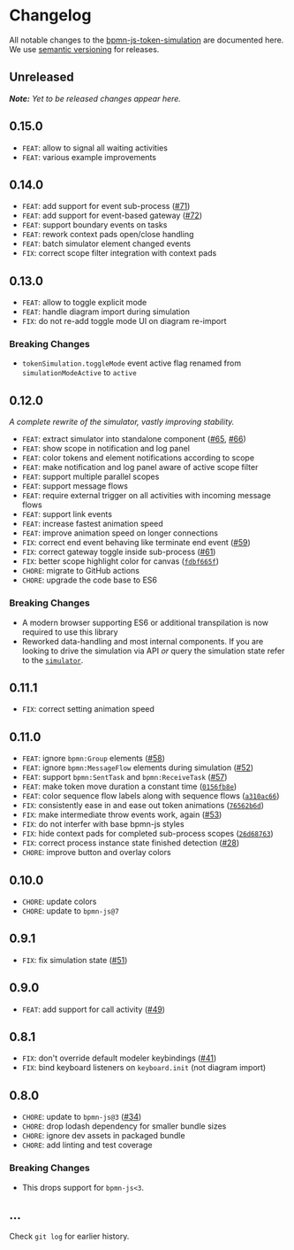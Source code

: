 # Changelog

All notable changes to the [bpmn-js-token-simulation](https://github.com/bpmn-io/bpmn-js-token-simulation) are documented here. We use [semantic versioning](http://semver.org/) for releases.

## Unreleased

___Note:__ Yet to be released changes appear here._

## 0.15.0

* `FEAT`: allow to signal all waiting activities
* `FEAT`: various example improvements

## 0.14.0

* `FEAT`: add support for event sub-process ([#71](https://github.com/bpmn-io/bpmn-js-token-simulation/issues/71))
* `FEAT`: add support for event-based gateway ([#72](https://github.com/bpmn-io/bpmn-js-token-simulation/issues/72))
* `FEAT`: support boundary events on tasks
* `FEAT`: rework context pads open/close handling
* `FEAT`: batch simulator element changed events
* `FIX`: correct scope filter integration with context pads

## 0.13.0

* `FEAT`: allow to toggle explicit mode
* `FEAT`: handle diagram import during simulation
* `FIX`: do not re-add toggle mode UI on diagram re-import

### Breaking Changes

* `tokenSimulation.toggleMode` event active flag renamed from `simulationModeActive` to `active`

## 0.12.0

_A complete rewrite of the simulator, vastly improving stability._

* `FEAT`: extract simulator into standalone component ([#65](https://github.com/bpmn-io/bpmn-js-token-simulation/pull/65), [#66](https://github.com/bpmn-io/bpmn-js-token-simulation/pull/66))
* `FEAT`: show scope in notification and log panel
* `FEAT`: color tokens and element notifications according to scope
* `FEAT`: make notification and log panel aware of active scope filter
* `FEAT`: support multiple parallel scopes
* `FEAT`: support message flows
* `FEAT`: require external trigger on all activities with incoming message flows
* `FEAT`: support link events
* `FEAT`: increase fastest animation speed
* `FEAT`: improve animation speed on longer connections
* `FIX`: correct end event behaving like terminate end event ([#59](https://github.com/bpmn-io/bpmn-js-token-simulation/issues/59))
* `FIX`: correct gateway toggle inside sub-process
([#61](https://github.com/bpmn-io/bpmn-js-token-simulation/issues/61))
* `FIX`: better scope highlight color for canvas ([`fdbf665f`](https://github.com/bpmn-io/bpmn-js-token-simulation/commit/fdbf665f2079486d4f3605a51830190d9766afbf))
* `CHORE`: migrate to GitHub actions
* `CHORE`: upgrade the code base to ES6

### Breaking Changes

* A modern browser supporting ES6 or additional transpilation is now required to use this library
* Reworked data-handling and most internal components. If you are looking to drive the simulation via API _or_ query the simulation state refer to the [`simulator`](lib/simulator/Simulator.js).

## 0.11.1

* `FIX`: correct setting animation speed

## 0.11.0

* `FEAT`: ignore `bpmn:Group` elements ([#58](https://github.com/bpmn-io/bpmn-js-token-simulation/issues/58))
* `FEAT`: ignore `bpmn:MessageFlow` elements during simulation ([#52](https://github.com/bpmn-io/bpmn-js-token-simulation/pull/52))
* `FEAT`: support `bpmn:SentTask` and `bpmn:ReceiveTask` ([#57](https://github.com/bpmn-io/bpmn-js-token-simulation/issues/57))
* `FEAT`: make token move duration a constant time ([`0156fb8e`](https://github.com/bpmn-io/bpmn-js-token-simulation/commit/0156fb8eaa8fe686e75aa744007d61b7b6ed383f))
* `FEAT`: color sequence flow labels along with sequence flows ([`a310ac66`](https://github.com/bpmn-io/bpmn-js-token-simulation/commit/a310ac66eaf8b3a1b841f1a37d4f2c6f70b79834))
* `FIX`: consistently ease in and ease out token animations ([`76562b6d`](https://github.com/bpmn-io/bpmn-js-token-simulation/commit/76562b6dd6f416b163e32bc6c9012fda34994469))
* `FIX`: make intermediate throw events work, again ([#53](https://github.com/bpmn-io/bpmn-js-token-simulation/pull/53))
* `FIX`: do not interfer with base bpmn-js styles
* `FIX`: hide context pads for completed sub-process scopes ([`26d68763`](https://github.com/bpmn-io/bpmn-js-token-simulation/commit/26d68763c9789d2a22334855d916c676c84cd293))
* `FIX`: correct process instance state finished detection ([#28](https://github.com/bpmn-io/bpmn-js-token-simulation/issues/28))
* `CHORE`: improve button and overlay colors

## 0.10.0

* `CHORE`: update colors
* `CHORE`: update to `bpmn-js@7`

## 0.9.1

* `FIX`: fix simulation state ([#51](https://github.com/bpmn-io/bpmn-js-token-simulation/pull/51))

## 0.9.0

* `FEAT`: add support for call activity ([#49](https://github.com/bpmn-io/bpmn-js-token-simulation/pull/49))

## 0.8.1

* `FIX`: don't override default modeler keybindings ([#41](https://github.com/bpmn-io/bpmn-js-token-simulation/issues/41))
* `FIX`: bind keyboard listeners on `keyboard.init` (not diagram import)

## 0.8.0

* `CHORE`: update to `bpmn-js@3` ([#34](https://github.com/bpmn-io/bpmn-js-token-simulation/pull/34))
* `CHORE`: drop lodash dependency for smaller bundle sizes
* `CHORE`: ignore dev assets in packaged bundle
* `CHORE`: add linting and test coverage

### Breaking Changes

* This drops support for `bpmn-js<3`.

## ...

Check `git log` for earlier history.
